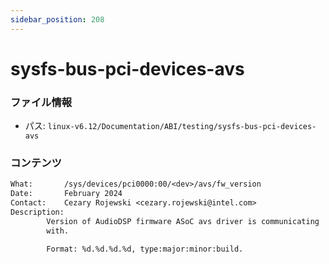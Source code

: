 ```yaml
---
sidebar_position: 208
---
```

# sysfs-bus-pci-devices-avs

### ファイル情報

- パス: `linux-v6.12/Documentation/ABI/testing/sysfs-bus-pci-devices-avs`

### コンテンツ

```txt
What:		/sys/devices/pci0000:00/<dev>/avs/fw_version
Date:		February 2024
Contact:	Cezary Rojewski <cezary.rojewski@intel.com>
Description:
		Version of AudioDSP firmware ASoC avs driver is communicating
		with.

		Format: %d.%d.%d.%d, type:major:minor:build.

```
